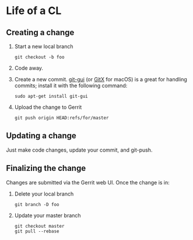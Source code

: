 Life of a CL
============


## Creating a change

1.  Start a new local branch
    ```
    git checkout -b foo
    ```

1.  Code away.

1.  Create a new commit. [git-gui](https://git-scm.com/docs/git-gui) (or
    [GitX](http://gitx.frim.nl/) for macOS) is a great for handling commits;
    install it with the following command:
    ```
    sudo apt-get install git-gui
    ```

1.  Upload the change to Gerrit
    ```
    git push origin HEAD:refs/for/master
    ```


## Updating a change

Just make code changes, update your commit, and git-push.


## Finalizing the change

Changes are submitted via the Gerrit web UI. Once the change is in:

1.  Delete your local branch
    ```
    git branch -D foo
    ```

1.  Update your master branch
    ```
    git checkout master
    git pull --rebase
    ```
